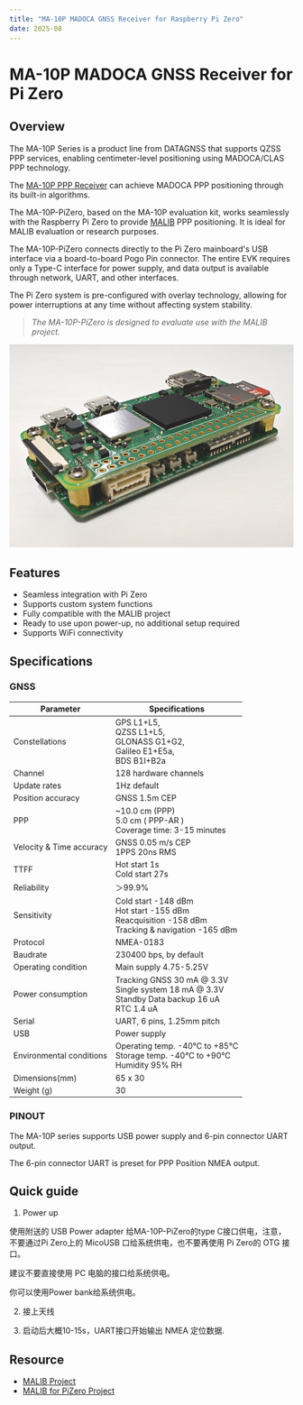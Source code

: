 ```yaml
---
title: "MA-10P MADOCA GNSS Receiver for Raspberry Pi Zero"
date: 2025-08
---
```


# MA-10P MADOCA GNSS Receiver for Pi Zero

## Overview

The MA-10P Series is a product line from DATAGNSS that supports QZSS PPP services, enabling centimeter-level positioning using MADOCA/CLAS PPP technology.

The [MA-10P PPP Receiver](https://docs.datagnss.com/gnss/rtk_receiver/MA-10P/) can achieve MADOCA PPP positioning through its built-in algorithms.

The MA-10P-PiZero, based on the MA-10P evaluation kit, works seamlessly with the Raspberry Pi Zero to provide [MALIB](https://github.com/JAXA-SNU/MALIB) PPP positioning. It is ideal for MALIB evaluation or research purposes.

The MA-10P-PiZero connects directly to the Pi Zero mainboard's USB interface via a board-to-board Pogo Pin connector. The entire EVK requires only a Type-C interface for power supply, and data output is available through network, UART, and other interfaces.

The Pi Zero system is pre-configured with overlay technology, allowing for power interruptions at any time without affecting system stability.

>*The MA-10P-PiZero is designed to evaluate use with the MALIB project.*

![MA-10P-PiZero](../../../images/ppp/MA-10P-PiZero.png)

## Features

- Seamless integration with Pi Zero
- Supports custom system functions
- Fully compatible with the MALIB project
- Ready to use upon power-up, no additional setup required
- Supports WiFi connectivity

## Specifications

### GNSS

| Parameter | Specifications |
| --- | --- |
| Constellations | GPS L1+L5, <br>QZSS L1+L5, <br>GLONASS G1+G2, <br>Galileo E1+E5a, <br>BDS B1I+B2a |
| Channel | 128 hardware channels |
| Update rates | 1Hz default |
| Position accuracy | GNSS 1.5m CEP |
| PPP | ~10.0 cm (PPP)<br> 5.0 cm ( PPP-AR )<br>Coverage time: 3-15 minutes |
| Velocity & Time accuracy | GNSS 0.05 m/s CEP<br>1PPS 20ns RMS |
| TTFF | Hot start 1s<br>Cold start 27s |
| Reliability | ＞99.9% |
| Sensitivity | Cold start -148 dBm<br>Hot start -155 dBm<br>Reacquisition -158 dBm<br>Tracking & navigation -165 dBm |
| Protocol | NMEA-0183 |
| Baudrate | 230400 bps, by default |
| Operating condition | Main supply 4.75-5.25V|
| Power consumption | Tracking GNSS 30 mA @ 3.3V<br>Single system 18 mA @ 3.3V<br>Standby Data backup 16 uA<br>RTC 1.4 uA |
| Serial | UART, 6 pins, 1.25mm pitch|
| USB | Power supply |
| Environmental conditions | Operating temp. -40°C to +85°C<br>Storage temp. -40°C to +90°C<br>Humidity 95% RH |
| Dimensions(mm) | 65 x 30 |
| Weight (g) | 30 |

### PINOUT

The MA-10P series supports USB power supply and 6-pin connector UART output.

The 6-pin connector UART is preset for PPP Position NMEA output.

## Quick guide

1. Power up

使用附送的 USB Power adapter 给MA-10P-PiZero的type C接口供电，注意，不要通过Pi Zero上的 MicoUSB 口给系统供电，也不要再使用 Pi Zero的 OTG 接口。

建议不要直接使用 PC 电脑的接口给系统供电。

你可以使用Power bank给系统供电。

2. 接上天线

3. 启动后大概10-15s，UART接口开始输出 NMEA 定位数据.


## Resource
- [MALIB Project](https://github.com/JAXA-SNU/MALIB)
- [MALIB for PiZero Project](https://github.com/datagnss/MALIB-PIZERO)


